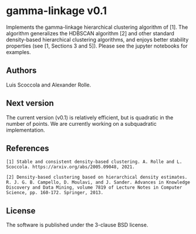 # gamma-linkage v0.1

Implements the gamma-linkage hierarchical clustering algorithm of [1].
The algorithm generalizes the HDBSCAN algorithm [2] and other standard density-based hierarchical clustering algorithms, and enjoys better stability properties (see [1, Sections 3 and 5]).
Please see the jupyter notebooks for examples.

## Authors

Luis Scoccola and Alexander Rolle.

## Next version

The current version (v0.1) is relatively efficient, but is quadratic in the number of points.
We are currently working on a subquadratic implementation.

## References

    [1] Stable and consistent density-based clustering. A. Rolle and L. Scoccola. https://arxiv.org/abs/2005.09048, 2021.

    [2] Density-based clustering based on hierarchical density estimates. R. J. G. B. Campello, D. Moulavi, and J. Sander. Advances in Knowledge Discovery and Data Mining, volume 7819 of Lecture Notes in Computer Science, pp. 160-172. Springer, 2013.

## License

The software is published under the 3-clause BSD license.
